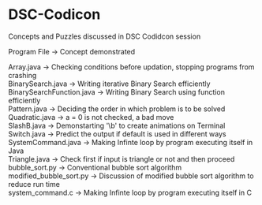 # DSC-Codicon
Concepts and Puzzles discussed in DSC Codidcon session

Program File -> Concept demonstrated

Array.java -> Checking conditions before updation, stopping programs from crashing<br>
BinarySearch.java -> Writing iterative Binary Search efficiently<br>
BinarySearchFunction.java -> Writing Binary Search using function efficiently<br>
Pattern.java -> Deciding the order in which problem is to be solved<br>
Quadratic.java -> a = 0 is not checked, a bad move<br>
SlashB.java -> Demonstarting '\b' to create animations on Terminal<br>
Switch.java -> Predict the output if default is used in different ways<br>
SystemCommand.java -> Making Infinte loop by program executing itself in Java<br>
Triangle.java -> Check first if input is triangle or not and then proceed<br>
bubble_sort.py -> Conventional bubble sort algorithm<br>
modified_bubble_sort.py -> Discussion of modified bubble sort algorithm to reduce run time<br>
system_command.c -> Making Infinte loop by program executing itself in C<br>
